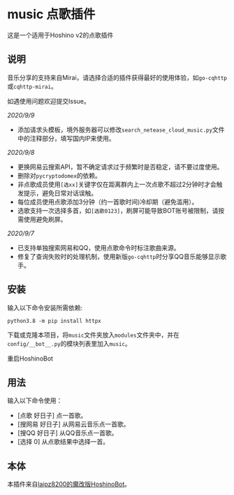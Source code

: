 # music 点歌插件

这是一个适用于Hoshino v2的点歌插件

## 说明

音乐分享的支持来自Mirai，请选择合适的插件获得最好的使用体验，如`go-cqhttp`或`cqhttp-mirai`。

如遇使用问题欢迎提交Issue。

*2020/9/9*

- 添加请求头模板，境外服务器可以修改`search_netease_cloud_music.py`文件中的注释部分，填写国内IP来使用。

*2020/9/8*

- 更换网易云搜索API，暂不确定请求过于频繁时是否稳定，请不要过度使用。
- 删除对`pycryptodomex`的依赖。
- 非点歌成员使用`[选xx]`关键字仅在距离群内上一次点歌不超过2分钟时才会触发提示，避免日常对话误触。
- 每位成员使用点歌添加3分钟（约一首歌时间)冷却期（避免滥用）。
- 选歌支持一次选择多首，如`[选歌0123]`，刷屏可能导致BOT账号被限制，请按需使用避免刷屏。

*2020/9/7*

- 已支持单独搜索网易和QQ，使用点歌命令时标注歌曲来源。
- 修复了查询失败时的处理机制，使用新版`go-cqhttp`时分享QQ音乐能够显示歌手。

## 安装

输入以下命令安装所需依赖:

```shell
python3.8 -m pip install httpx
```

下载或克隆本项目，将`music`文件夹放入`modules`文件夹中，并在`config/__bot__.py`的模块列表里加入`music`。

重启HoshinoBot

## 用法

输入以下命令使用：

- \[点歌 好日子\] 点一首歌。
- \[搜网易 好日子\] 从网易云音乐点一首歌。
- \[搜QQ 好日子\] 从QQ音乐点一首歌。
- \[选择 0\] 从点歌结果中选择一首。

## 本体

本插件来自[laipz8200的魔改版HoshinoBot](https://github.com/laipz8200/HoshinoBot)。
